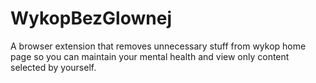 # WykopBezGlownej
A browser extension that removes unnecessary stuff from wykop home page so you can maintain your mental health and view only content selected by yourself.
